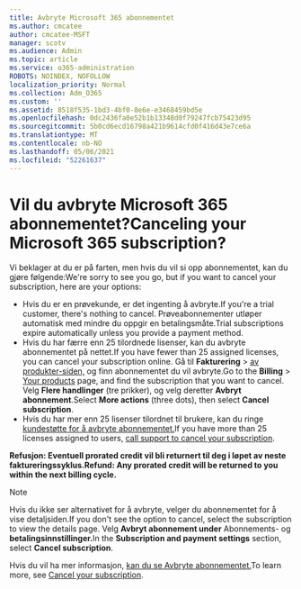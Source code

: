 ```yaml
---
title: Avbryte Microsoft 365 abonnementet
ms.author: cmcatee
author: cmcatee-MSFT
manager: scotv
ms.audience: Admin
ms.topic: article
ms.service: o365-administration
ROBOTS: NOINDEX, NOFOLLOW
localization_priority: Normal
ms.collection: Adm_O365
ms.custom: ''
ms.assetid: 8518f535-1bd3-4bf0-8e6e-e3468459bd5e
ms.openlocfilehash: 0dc2436fa0e52b1b13348d0f79247fcb75423d95
ms.sourcegitcommit: 5b0cd6ecd16798a421b9614cfd0f416d43e7ce6a
ms.translationtype: MT
ms.contentlocale: nb-NO
ms.lasthandoff: 05/06/2021
ms.locfileid: "52261637"
---
```

# <a name="canceling-your-microsoft-365-subscription"></a><span data-ttu-id="2906e-102">Vil du avbryte Microsoft 365 abonnementet?</span><span class="sxs-lookup"><span data-stu-id="2906e-102">Canceling your Microsoft 365 subscription?</span></span>

<span data-ttu-id="2906e-103">Vi beklager at du er på farten, men hvis du vil si opp abonnementet, kan du gjøre følgende:</span><span class="sxs-lookup"><span data-stu-id="2906e-103">We're sorry to see you go, but if you want to cancel your subscription, here are your options:</span></span>
  
- <span data-ttu-id="2906e-104">Hvis du er en prøvekunde, er det ingenting å avbryte.</span><span class="sxs-lookup"><span data-stu-id="2906e-104">If you're a trial customer, there's nothing to cancel.</span></span> <span data-ttu-id="2906e-105">Prøveabonnementer utløper automatisk med mindre du oppgir en betalingsmåte.</span><span class="sxs-lookup"><span data-stu-id="2906e-105">Trial subscriptions expire automatically unless you provide a payment method.</span></span>
- <span data-ttu-id="2906e-106">Hvis du har færre enn 25 tilordnede lisenser, kan du avbryte abonnementet på nettet.</span><span class="sxs-lookup"><span data-stu-id="2906e-106">If you have fewer than 25 assigned licenses, you can cancel your subscription online.</span></span> <span data-ttu-id="2906e-107">Gå til **Fakturering** \> [av produkter-siden,](https://go.microsoft.com/fwlink/p/?linkid=842054) og finn abonnementet du vil avbryte.</span><span class="sxs-lookup"><span data-stu-id="2906e-107">Go to the **Billing** \> [Your products](https://go.microsoft.com/fwlink/p/?linkid=842054) page, and find the subscription that you want to cancel.</span></span> <span data-ttu-id="2906e-108">Velg **Flere handlinger** (tre prikker), og velg deretter **Avbryt abonnement**.</span><span class="sxs-lookup"><span data-stu-id="2906e-108">Select **More actions** (three dots), then select **Cancel subscription**.</span></span>
- <span data-ttu-id="2906e-109">Hvis du har mer enn 25 lisenser tilordnet til brukere, kan du ringe [kundestøtte for å avbryte abonnementet.](/microsoft-365/admin/contact-support-for-business-products?view=o365-worldwide)</span><span class="sxs-lookup"><span data-stu-id="2906e-109">If you have more than 25 licenses assigned to users, [call support to cancel your subscription](/microsoft-365/admin/contact-support-for-business-products?view=o365-worldwide).</span></span>

<span data-ttu-id="2906e-110">**Refusjon: Eventuell prorated credit vil bli returnert til deg i løpet av neste faktureringssyklus.**</span><span class="sxs-lookup"><span data-stu-id="2906e-110">**Refund: Any prorated credit will be returned to you within the next billing cycle.**</span></span>

> [!NOTE]
> <span data-ttu-id="2906e-111">Hvis du ikke ser alternativet for å avbryte, velger du abonnementet for å vise detaljsiden.</span><span class="sxs-lookup"><span data-stu-id="2906e-111">If you don't see the option to cancel, select the subscription to view the details page.</span></span> <span data-ttu-id="2906e-112">Velg **Avbryt abonnement under** Abonnements- og **betalingsinnstillinger.**</span><span class="sxs-lookup"><span data-stu-id="2906e-112">In the **Subscription and payment settings** section, select **Cancel subscription**.</span></span>

<span data-ttu-id="2906e-113">Hvis du vil ha mer informasjon, [kan du se Avbryte abonnementet.](https://docs.microsoft.com/microsoft-365/commerce/subscriptions/cancel-your-subscription)</span><span class="sxs-lookup"><span data-stu-id="2906e-113">To learn more, see [Cancel your subscription](https://docs.microsoft.com/microsoft-365/commerce/subscriptions/cancel-your-subscription).</span></span>